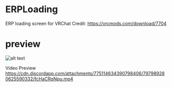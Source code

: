 # ERPLoading
ERP loading screen for VRChat
Credit: https://vrcmods.com/download/7704
# preview
![alt text](https://cdn.discordapp.com/attachments/775114634390798406/797993324341362728/unknown.png)

Video Preview
https://cdn.discordapp.com/attachments/775114634390798406/797989280625590332/fcHaCRqNpu.mp4
